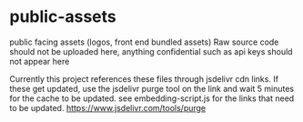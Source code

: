 # public-assets
public facing assets (logos, front end bundled assets)
Raw source code should not be uploaded here, anything confidential such as api keys should not appear here

Currently this project references these files through jsdelivr cdn links. If these get updated,
use the jsdelivr purge tool on the link and wait 5 minutes for the cache to be updated.
see embedding-script.js for the links that need to be updated.
https://www.jsdelivr.com/tools/purge